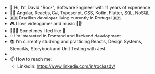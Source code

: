 - 👋 Hi, I’m David "Rock", Software Engineer with 11 years of experience
- 🥷🏻 Angular, Reactjs, C#, Typescript, CSS, Kotlin, Flutter, SQL, NoSQL
- 🇧🇷 Brazilian developer living currently in Portugal 🇵🇹
- 🎮 I love videogames and music 🎹🥁!
- 👨🏼‍💻 Sometimes I feel like 🥷 
- 💡 I’m interested in Frontend and Backend development
- 📚 I’m currently studying and practicing Reactjs, Design Systems, StencilJs, Storybook and Unit Testing with Jest.
- 
- 📫 How to reach me: 
  - Linkedin: https://www.linkedin.com/in/rochasdv/

<!---
davidrock/davidrock is a ✨ special ✨ repository because its `README.md` (this file) appears on your GitHub profile.
You can click the Preview link to take a look at your changes.
--->
